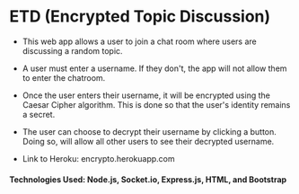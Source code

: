 # ETD (Encrypted Topic Discussion)

* This web app allows a user to join a chat room where users are discussing a random topic.

* A user must enter a username. If they don't, the app will not allow them to enter the chatroom.

* Once the user enters their username, it will be encrypted using the Caesar Cipher algorithm. This is done so that the user's identity remains a secret.

* The user can choose to decrypt their username by clicking a button. Doing so, will allow all other users to see their decrypted username. 

* Link to Heroku: encrypto.herokuapp.com


#### Technologies Used: Node.js, Socket.io, Express.js, HTML, and Bootstrap
